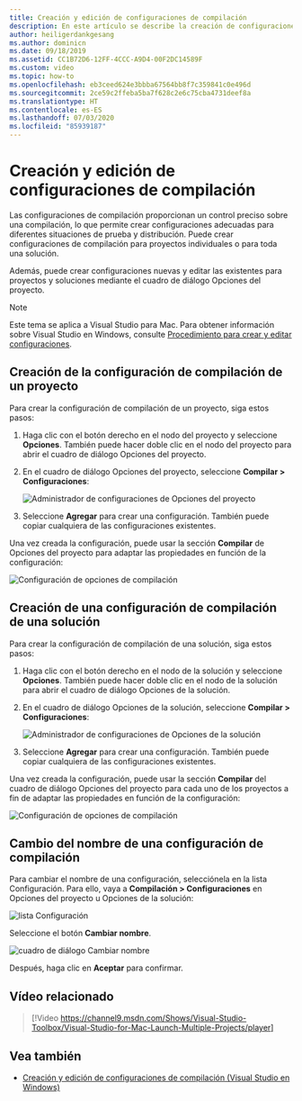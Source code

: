 ```yaml
---
title: Creación y edición de configuraciones de compilación
description: En este artículo se describe la creación de configuraciones de compilación en Visual Studio para Mac
author: heiligerdankgesang
ms.author: dominicn
ms.date: 09/18/2019
ms.assetid: CC1B72D6-12FF-4CCC-A9D4-00F2DC14589F
ms.custom: video
ms.topic: how-to
ms.openlocfilehash: eb3ceed624e3bbba67564bb8f7c359841c0e496d
ms.sourcegitcommit: 2ce59c2ffeba5ba7f628c2e6c75cba4731deef8a
ms.translationtype: HT
ms.contentlocale: es-ES
ms.lasthandoff: 07/03/2020
ms.locfileid: "85939187"
---
```

# <a name="creating-and-editing-build-configurations"></a>Creación y edición de configuraciones de compilación

Las configuraciones de compilación proporcionan un control preciso sobre una compilación, lo que permite crear configuraciones adecuadas para diferentes situaciones de prueba y distribución. Puede crear configuraciones de compilación para proyectos individuales o para toda una solución.

Además, puede crear configuraciones nuevas y editar las existentes para proyectos y soluciones mediante el cuadro de diálogo Opciones del proyecto.

>[!NOTE]
>Este tema se aplica a Visual Studio para Mac. Para obtener información sobre Visual Studio en Windows, consulte [Procedimiento para crear y editar configuraciones](/visualstudio/ide/how-to-create-and-edit-configurations).

## <a name="creating-a-project-build-configuration"></a>Creación de la configuración de compilación de un proyecto

Para crear la configuración de compilación de un proyecto, siga estos pasos:

1. Haga clic con el botón derecho en el nodo del proyecto y seleccione **Opciones**. También puede hacer doble clic en el nodo del proyecto para abrir el cuadro de diálogo Opciones del proyecto.

2. En el cuadro de diálogo Opciones del proyecto, seleccione **Compilar > Configuraciones**:

    ![Administrador de configuraciones de Opciones del proyecto](media/create-and-edit-configurations-image2.png)

3. Seleccione **Agregar** para crear una configuración. También puede copiar cualquiera de las configuraciones existentes.

Una vez creada la configuración, puede usar la sección **Compilar** de Opciones del proyecto para adaptar las propiedades en función de la configuración:

![Configuración de opciones de compilación](media/create-and-edit-configurations-image3.png)

## <a name="creating-a-solution-build-configuration"></a>Creación de una configuración de compilación de una solución

Para crear la configuración de compilación de una solución, siga estos pasos:

1. Haga clic con el botón derecho en el nodo de la solución y seleccione **Opciones**. También puede hacer doble clic en el nodo de la solución para abrir el cuadro de diálogo Opciones de la solución.

2. En el cuadro de diálogo Opciones de la solución, seleccione **Compilar > Configuraciones**:

    ![Administrador de configuraciones de Opciones de la solución](media/create-and-edit-configurations-image1.png)

3. Seleccione **Agregar** para crear una configuración. También puede copiar cualquiera de las configuraciones existentes.

Una vez creada la configuración, puede usar la sección **Compilar** del cuadro de diálogo Opciones del proyecto para cada uno de los proyectos a fin de adaptar las propiedades en función de la configuración:

![Configuración de opciones de compilación](media/create-and-edit-configurations-image3.png)

## <a name="renaming-a-build-configuration"></a>Cambio del nombre de una configuración de compilación

Para cambiar el nombre de una configuración, selecciónela en la lista Configuración. Para ello, vaya a **Compilación > Configuraciones** en Opciones del proyecto u Opciones de la solución:

![lista Configuración](media/create-and-edit-configurations-image4.png)

Seleccione el botón **Cambiar nombre**.

![cuadro de diálogo Cambiar nombre](media/create-and-edit-configurations-image5.png)

Después, haga clic en **Aceptar** para confirmar.

## <a name="related-video"></a>Vídeo relacionado

> [!Video https://channel9.msdn.com/Shows/Visual-Studio-Toolbox/Visual-Studio-for-Mac-Launch-Multiple-Projects/player]

## <a name="see-also"></a>Vea también

- [Creación y edición de configuraciones de compilación (Visual Studio en Windows)](/visualstudio/ide/how-to-create-and-edit-configurations)